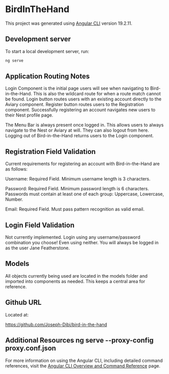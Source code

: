 # BirdInTheHand

This project was generated using [Angular CLI](https://github.com/angular/angular-cli) version 19.2.11.

## Development server

To start a local development server, run:

```bash
ng serve
```

## Application Routing Notes

Login Component is the initial page users will see when navigating to Bird-in-the-Hand. This is also the wildcard route for when a route match cannot be found. Login button routes users with an existing account directly to the Aviary component. Register button routes users to the Registration component. Successfully registering an account navigates new users to their Nest profile page. 

The Menu Bar is always present once logged in. This allows users to always navigate to the Nest or Aviary at will. They can also logout from here. Logging out of Bird-in-the-Hand returns users to the Login component.

## Registration Field Validation

Current requirements for registering an account with Bird-in-the-Hand are as follows:

Username: Required Field. Minimum username length is 3 characters.

Password: Required Field. Minimum password length is 6 characters. Passwords must contain at least one of each group: Uppercase, Lowercase, Number.

Email: Required Field. Must pass pattern recognition as valid email.

## Login Field Validation

Not currently implemented. Login using any username/password combination you choose! Even using neither. You will always be logged in as the user Jane Featherstone.

## Models

All objects currently being used are located in the models folder and imported into components as needed. This keeps a central area for reference.

## Github URL

Located at:

https://github.com/Joseph-Dibi/bird-in-the-hand

## Additional Resources ng serve --proxy-config proxy.conf.json

For more information on using the Angular CLI, including detailed command references, visit the [Angular CLI Overview and Command Reference](https://angular.dev/tools/cli) page.
